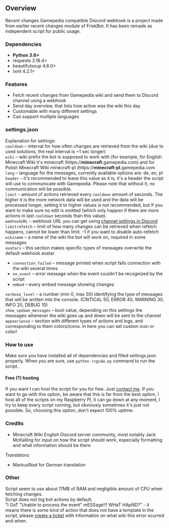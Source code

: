 ## Overview ##
Recent changes Gamepedia compatible Discord webhook is a project made from earlier recent changes module of FriskBot. It has been remade as independent script for public usage. 

### Dependencies ###
* **Python 3.6>**
* requests 2.18.4>
* beautifulsoup 4.6.0>
* lxml 4.2.1>

### Features ###
* Fetch recent changes from Gamepedia wiki and send them to Discord channel using a webhook
* Send day overview, that lists how active was the wiki this day
* Customable with many different settings
* Can support multiple languages

### settings.json ###
Explanation for settings:    
`cooldown` – interval for how often changes are retrieved from the wiki (due to used solutions, the real interval is ~1 sec longer)    
`wiki` – wiki prefix the bot is supposed to work with (for example, for English Minecraft Wiki it's minecraft (https://**minecraft**.gamepedia.com) and for Polish Minecraft Wiki minecraft-pl (https://**minecraft-pl**.gamepedia.com    
`lang` – language for the messages, currently available options are: de, en, pl    
`header` – it's recommended to leave this value as it is, it's a header the script will use to communicate with Gamepedia. Please note that without it, no communication will be possible.    
`limit` – amount of actions retrieved every `cooldown` amount of seconds. The higher it is the more network data will be used and the data will be processed longer, setting it to higher values is not recommended, but if you want to make sure no edit is omitted (which only happen if there are more actions in last `cooldown` seconds than this value).    
`webhookURL` – webhook URL you can get using [channel settings in Discord](https://support.discordapp.com/hc/en-us/articles/228383668-Intro-to-Webhooks)     
`limitrefetch` – limit of how many changes can be retrieved when refetch happens, cannot be lower than limit. -1 if you want to disable auto-refetch    
`wikiname` – a name of the wiki the bot will work on, required in some messages    
`avatars` – this section makes specific types of messages overwrite the default webhook avatar    
* `connection_failed` – message printed when script fails connection with the wiki several times    
* `no_event` – error message when the event couldn't be recognized by the script    
* `embed` – every embed message showing changes

`verbose_level` – a number (min 0, max 50) identifying the type of messages that will be written into the console. (CRITICAL 50, ERROR 40, WARNING 30, INFO 20, DEBUG 10)    
`show_updown_messages` – bool value, depending on this settings the messages whenever the wiki goes up and down will be sent to the channel    
`appearience` – section with different types of actions and logs, and corresponding to them colors/icons. In here you can set custom icon or color!

### How to use ###
Make sure you have installed all of dependencies and filled settings.json properly.
When you are sure, use `python rcgcdw.py` command to run the script.

#### Free (?) hosting ####
If you want I can host the script for you for free. Just [contact me](https://minecraft.gamepedia.com/User:Frisk#Contact). If you want to go with this option, be aware that this is far from the best option, I host all of the scripts on my Raspberry PI, it can go down at any moment, I try to keep every script running, but obviously sometimes it's just not possible. So, choosing this option, don't expect 100% uptime.

### Credits ###
* Minecraft Wiki English Discord server community, most notably Jack McKalling for input on how the script should work, especially formatting and what information should be there

Translators: 
* MarkusRost for German translation

### Other ###
Script seem to use about 17MB of RAM and negligible amount of CPU when fetching changes.    
Script does not log bot actions by default.    
"I GoT "Unable to process the event" mESSage!!! WHaT HApND?" - it means there is some kind of action that does not have a template in the script, please [create a ticket](https://gitlab.com/piotrex43/RcGcDw/issues/new?issue%5Bassignee_id%5D=&issue%5Bmilestone_id%5D=) with information on what wiki this error ocurred and when.
